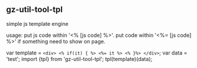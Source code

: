## gz-util-tool-tpl

simple js template engine

usage:
  put js code within '<% [js code] %>'.
  put code within '<%= [js code] %>' if something need to show on page.

  var template = `
    <div>
      <% if(it) { %>
        <%= it %>
      <% }%>
    </div>
  `;
  var data = 'test';
  import {tpl} from 'gz-util-tool-tpl';
  tpl(template)(data);
